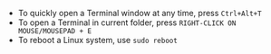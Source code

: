 - To quickly open a Terminal window at any time, press `Ctrl+Alt+T`
- To open a Terminal in current folder, press `RIGHT-CLICK ON MOUSE/MOUSEPAD + E`
- To reboot a Linux system, use `sudo reboot`
